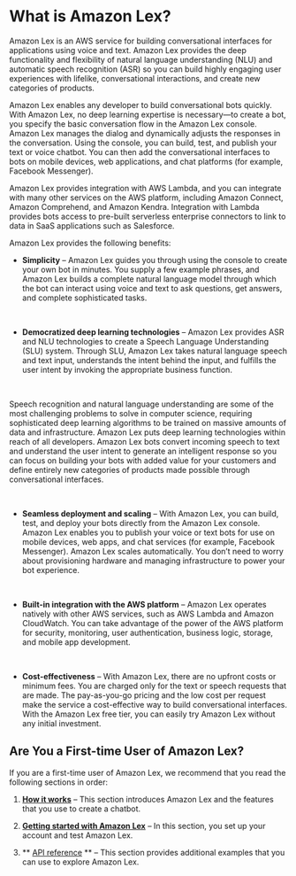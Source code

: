 # What is Amazon Lex?<a name="what-is"></a>

Amazon Lex is an AWS service for building conversational interfaces for applications using voice and text\. Amazon Lex provides the deep functionality and flexibility of natural language understanding \(NLU\) and automatic speech recognition \(ASR\) so you can build highly engaging user experiences with lifelike, conversational interactions, and create new categories of products\.

Amazon Lex enables any developer to build conversational bots quickly\. With Amazon Lex, no deep learning expertise is necessary—to create a bot, you specify the basic conversation flow in the Amazon Lex console\. Amazon Lex manages the dialog and dynamically adjusts the responses in the conversation\. Using the console, you can build, test, and publish your text or voice chatbot\. You can then add the conversational interfaces to bots on mobile devices, web applications, and chat platforms \(for example, Facebook Messenger\)\. 

Amazon Lex provides integration with AWS Lambda, and you can integrate with many other services on the AWS platform, including Amazon Connect, Amazon Comprehend, and Amazon Kendra\. Integration with Lambda provides bots access to pre\-built serverless enterprise connectors to link to data in SaaS applications such as Salesforce\.



Amazon Lex provides the following benefits:
+ **Simplicity** – Amazon Lex guides you through using the console to create your own bot in minutes\. You supply a few example phrases, and Amazon Lex builds a complete natural language model through which the bot can interact using voice and text to ask questions, get answers, and complete sophisticated tasks\.

   
+  **Democratized deep learning technologies** – Amazon Lex provides ASR and NLU technologies to create a Speech Language Understanding \(SLU\) system\. Through SLU, Amazon Lex takes natural language speech and text input, understands the intent behind the input, and fulfills the user intent by invoking the appropriate business function\. 

   

  Speech recognition and natural language understanding are some of the most challenging problems to solve in computer science, requiring sophisticated deep learning algorithms to be trained on massive amounts of data and infrastructure\. Amazon Lex puts deep learning technologies within reach of all developers\. Amazon Lex bots convert incoming speech to text and understand the user intent to generate an intelligent response so you can focus on building your bots with added value for your customers and define entirely new categories of products made possible through conversational interfaces\.

   
+ **Seamless deployment and scaling** – With Amazon Lex, you can build, test, and deploy your bots directly from the Amazon Lex console\. Amazon Lex enables you to publish your voice or text bots for use on mobile devices, web apps, and chat services \(for example, Facebook Messenger\)\. Amazon Lex scales automatically\. You don’t need to worry about provisioning hardware and managing infrastructure to power your bot experience\.

   
+ **Built\-in integration with the AWS platform** – Amazon Lex operates natively with other AWS services, such as AWS Lambda and Amazon CloudWatch\. You can take advantage of the power of the AWS platform for security, monitoring, user authentication, business logic, storage, and mobile app development\.

   
+ **Cost\-effectiveness** – With Amazon Lex, there are no upfront costs or minimum fees\. You are charged only for the text or speech requests that are made\. The pay\-as\-you\-go pricing and the low cost per request make the service a cost\-effective way to build conversational interfaces\. With the Amazon Lex free tier, you can easily try Amazon Lex without any initial investment\.

## Are You a First\-time User of Amazon Lex?<a name="first-time-user"></a>

If you are a first\-time user of Amazon Lex, we recommend that you read the following sections in order:

1. **[How it works](how-it-works.md)** – This section introduces Amazon Lex and the features that you use to create a chatbot\. 

1. **[Getting started with Amazon Lex](getting-started.md)** – In this section, you set up your account and test Amazon Lex\. 

1. ** [API reference](API_Reference.md) ** – This section provides additional examples that you can use to explore Amazon Lex\.